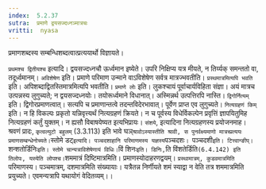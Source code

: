 ```yaml
---
index:  5.2.37
sutra:  प्रमाणे द्वयसज्दध्नञ्मात्रचः
vritti:  nyasa
---
```


प्रमाणशब्दस्य सम्बन्धिशब्दत्वात्प्रत्ययार्थो विज्ञायते।

`प्रथमश्च द्वितीयश्च` इत्यादि। द्वयसज्दध्नचौ ऊर्ध्वमान इष्येते। उपरि निक्षिप्य यत्र मीयते, न तिर्य्यक् समन्ततो वा, तदूर्ध्वमानम्। `अविशेषेण` इति। प्रमाणे परिमाण उन्माने वाऽविशेषेण सर्वत्र मात्रज्भवतीति। `प्रस्थमात्रमित्यपि भवति` इति। अपिशब्दाद्वितस्तिमात्रमित्यपि भवतीति।
`प्रमाणे लोः` इति। लुकश्चायं पूर्वाचार्यविहिता संज्ञा। अयं मात्रच उत्पन्नस्य लुगुच्यते; न द्वयसज्दध्नयोः। तयोरूर्ध्वमाने विधानात्। अस्मिन्नर्थ उत्पत्तिरपि नास्ति।
`द्विगोर्नित्यम्` इति। द्विगोरप्रमाणत्वात्। सत्यपि च प्रमाणान्तत्वे तदन्तविदेरभावात्। पूर्वेण प्राप्त एव लुगुच्यते। `नित्यग्रहणं किम्` इति। न हि विकल्पः प्रकृतो यन्निवृत्त्यर्थं नित्यग्रहणं क्रियते। न च पूर्वस्य विधेर्विकल्पेन प्रवृत्तिं ज्ञापयितुमिह नित्यग्रहणं कर्तुं युक्तम्। न ह्यसौ विबाषयेष्यत इत्यभिप्रायः। `संशये`, इत्यादिना नित्यग्रहणस्य प्रयोजनमाह। श्रवणं प्रादः, `कृत्वल्युटो बहुलम्` (3.3.113) इति भावे घञ्` श्रावोऽस्यास्तीति श्रावी, स पुनर्वक्ष्यमाणो मात्रच्प्रत्ययः प्रमाणसम्बन्धेनोच्यते।
`स्तोमे डट्` इत्यादि। पञ्चदशाहानि परिमाणमस्य यज्ञस्य `पञ्चदशः`। `पञ्चदशी` इति। टित्त्वान्ङीप्।
`शन्शतोर्डिनिः` इति। स्तोमे चान्यत्राविशेषेणायं विधिः। `विं शिनः` इति। डिनिः, `ति विंशतेर्डिति` (6.4.142) इति तिलोपः, यस्येति लोपश्च। `शममात्रं दिष्टिमात्रमिति। प्रमाणस्योदाहरणद्वयम्। `प्रस्थामात्रम्, कुडवमात्रमिति` परिमाणस्य। पञ्चमात्रम्, दशमात्रमिति संख्यायाः। यत्रैतन्न निर्णीयते शमं स्याद्वा न वेति तत्र शममात्रमिति प्रयुच्यते। एवमन्यत्रापि यथायोगं वेदितव्यम्।।

